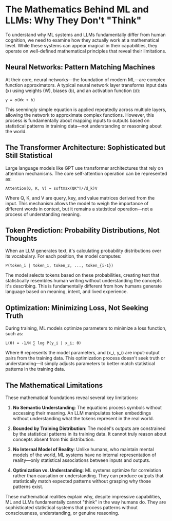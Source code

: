 # The Mathematics Behind ML and LLMs: Why They Don't "Think"

To understand why ML systems and LLMs fundamentally differ from human cognition, we need to examine how they actually work at a mathematical level. While these systems can appear magical in their capabilities, they operate on well-defined mathematical principles that reveal their limitations.

## Neural Networks: Pattern Matching Machines

At their core, neural networks—the foundation of modern ML—are complex function approximators. A typical neural network layer transforms input data (x) using weights (W), biases (b), and an activation function (σ):

```
y = σ(Wx + b)
```

This seemingly simple equation is applied repeatedly across multiple layers, allowing the network to approximate complex functions. However, this process is fundamentally about mapping inputs to outputs based on statistical patterns in training data—not understanding or reasoning about the world.

## The Transformer Architecture: Sophisticated but Still Statistical

Large language models like GPT use transformer architectures that rely on attention mechanisms. The core self-attention operation can be represented as:

```
Attention(Q, K, V) = softmax(QK^T/√d_k)V
```

Where Q, K, and V are query, key, and value matrices derived from the input. This mechanism allows the model to weigh the importance of different words in context, but it remains a statistical operation—not a process of understanding meaning.

## Token Prediction: Probability Distributions, Not Thoughts

When an LLM generates text, it's calculating probability distributions over its vocabulary. For each position, the model computes:

```
P(token_i | token_1, token_2, ..., token_{i-1})
```

The model selects tokens based on these probabilities, creating text that statistically resembles human writing without understanding the concepts it's describing. This is fundamentally different from how humans generate language based on meaning, intent, and lived experience.

## Optimization: Minimizing Loss, Not Seeking Truth

During training, ML models optimize parameters to minimize a loss function, such as:

```
L(θ) = -1/N ∑ log P(y_i | x_i; θ)
```

Where θ represents the model parameters, and (x_i, y_i) are input-output pairs from the training data. This optimization process doesn't seek truth or understanding—it simply adjusts parameters to better match statistical patterns in the training data.

## The Mathematical Limitations

These mathematical foundations reveal several key limitations:

1. **No Semantic Understanding**: The equations process symbols without accessing their meaning. An LLM manipulates token embeddings without understanding what the tokens represent in the real world.

2. **Bounded by Training Distribution**: The model's outputs are constrained by the statistical patterns in its training data. It cannot truly reason about concepts absent from this distribution.

3. **No Internal Model of Reality**: Unlike humans, who maintain mental models of the world, ML systems have no internal representation of reality—only statistical associations between inputs and outputs.

4. **Optimization vs. Understanding**: ML systems optimize for correlation rather than causation or understanding. They can produce outputs that statistically match expected patterns without grasping why those patterns exist.

These mathematical realities explain why, despite impressive capabilities, ML and LLMs fundamentally cannot "think" in the way humans do. They are sophisticated statistical systems that process patterns without consciousness, understanding, or genuine reasoning.
